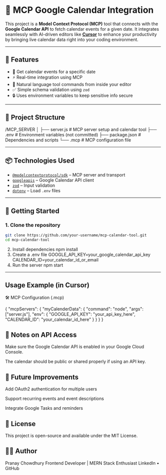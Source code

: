 # 📅 MCP Google Calendar Integration

This project is a **Model Context Protocol (MCP)** tool that connects with the **Google Calendar API** to fetch calendar events for a given date. It integrates seamlessly with AI-driven editors like **[Cursor](https://www.cursor.so/)** to enhance your productivity by bringing live calendar data right into your coding environment.

---

## 🔧 Features

- 📆 Get calendar events for a specific date
- ⚡ Real-time integration using MCP
- 🧠 Natural language tool commands from inside your editor
- ✅ Simple schema validation using `zod`
- 🔒 Uses environment variables to keep sensitive info secure

---

## 📁 Project Structure

/MCP_SERVER
│
├── server.js # MCP server setup and calendar tool
├── .env # Environment variables (not committed)
├── package.json # Dependencies and scripts
└── .mcp # MCP configuration file

---

## 📦 Technologies Used

- [`@modelcontextprotocol/sdk`](https://www.npmjs.com/package/@modelcontextprotocol/sdk) – MCP server and transport
- [`googleapis`](https://www.npmjs.com/package/googleapis) – Google Calendar API client
- [`zod`](https://www.npmjs.com/package/zod) – Input validation
- [`dotenv`](https://www.npmjs.com/package/dotenv) – Load `.env` files

---

## 🚀 Getting Started

### 1. Clone the repository

```bash
git clone https://github.com/your-username/mcp-calendar-tool.git
cd mcp-calendar-tool

```
2. Install dependencies
npm install
3. Create a .env file
GOOGLE_API_KEY=your_google_calendar_api_key
CALENDAR_ID=your_calendar_id_or_email
4. Run the server
npm start
------------
## Usage Example (in Cursor)

🛠 MCP Configuration (.mcp)

{
  "mcpServers": {
    "myCalenderData": {
      "command": "node",
      "args": ["server.js"],
      "env": {
        "GOOGLE_API_KEY": "your_api_key_here",
        "CALENDAR_ID": "your_calendar_id_here"
      }
    }
  }
}
## 🔐 Notes on API Access
Make sure the Google Calendar API is enabled in your Google Cloud Console.

The calendar should be public or shared properly if using an API key.

## 🧭 Future Improvements
Add OAuth2 authentication for multiple users

Support recurring events and event descriptions

Integrate Google Tasks and reminders

## 📄 License
This project is open-source and available under the MIT License.

## 🙋‍♂️ Author
Pranay Chowdhury
Frontend Developer | MERN Stack Enthusiast
LinkedIn • GitHub

